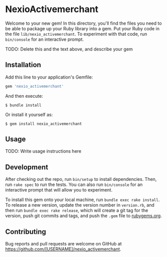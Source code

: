 # NexioActivemerchant

Welcome to your new gem! In this directory, you'll find the files you need to be able to package up your Ruby library into a gem. Put your Ruby code in the file `lib/nexio_activemerchant`. To experiment with that code, run `bin/console` for an interactive prompt.

TODO: Delete this and the text above, and describe your gem

## Installation

Add this line to your application's Gemfile:

```ruby
gem 'nexio_activemerchant'
```

And then execute:

    $ bundle install

Or install it yourself as:

    $ gem install nexio_activemerchant

## Usage

TODO: Write usage instructions here

## Development

After checking out the repo, run `bin/setup` to install dependencies. Then, run `rake spec` to run the tests. You can also run `bin/console` for an interactive prompt that will allow you to experiment.

To install this gem onto your local machine, run `bundle exec rake install`. To release a new version, update the version number in `version.rb`, and then run `bundle exec rake release`, which will create a git tag for the version, push git commits and tags, and push the `.gem` file to [rubygems.org](https://rubygems.org).

## Contributing

Bug reports and pull requests are welcome on GitHub at https://github.com/[USERNAME]/nexio_activemerchant.


